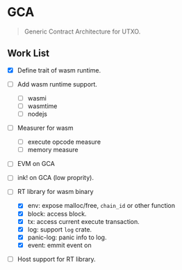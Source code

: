 # GCA

> Generic Contract Architecture for UTXO.

## Work List

- [X] Define trait of wasm runtime.
- [ ] Add wasm runtime support.
    - [ ] wasmi
    - [ ] wasmtime
    - [ ] nodejs
- [ ] Measurer for wasm
    - [ ] execute opcode measure
    - [ ] memory measure
- [ ] EVM on GCA
- [ ] ink! on GCA (low proprity).
- [ ] RT library for wasm binary
    - [X] env: expose malloc/free, `chain_id` or other function
    - [X] block: access block.
    - [X] tx: access current execute transaction.
    - [X] log: support `log` crate.
    - [X] panic-log: panic info to log.
    - [X] event: emmit event on 
- [ ] Host support for RT library.

